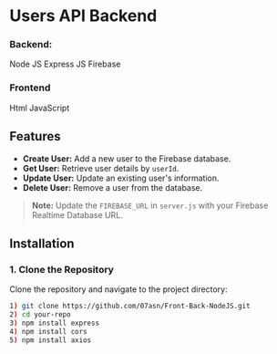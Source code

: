 # Users API Backend

### Backend:
Node JS
Express JS
Firebase

### Frontend
Html
JavaScript

## Features

- **Create User:** Add a new user to the Firebase database.
- **Get User:** Retrieve user details by `userId`.
- **Update User:** Update an existing user's information.
- **Delete User:** Remove a user from the database.

> **Note:** Update the `FIREBASE_URL` in `server.js` with your Firebase Realtime Database URL.

## Installation

### 1. Clone the Repository

Clone the repository and navigate to the project directory:

```bash
1) git clone https://github.com/07asn/Front-Back-NodeJS.git
2) cd your-repo
3) npm install express
4) npm install cors
5) npm install axios

